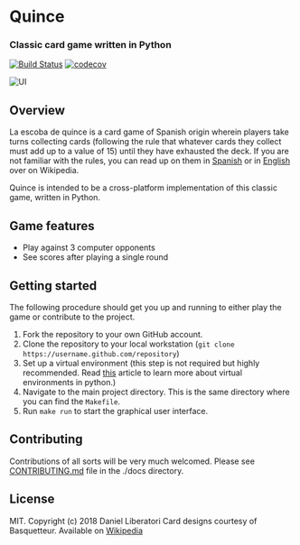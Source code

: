 # Quince
### Classic card game written in Python
[![Build Status](https://travis-ci.com/garroadran/quince.svg?branch=master)](https://travis-ci.com/garroadran/quince) [![codecov](https://codecov.io/gh/garroadran/quince/branch/master/graph/badge.svg)](https://codecov.io/gh/garroadran/quince)


![UI](https://garroadran.github.io/quince/docs/main_ui.png)


## Overview

La escoba de quince is a card game of Spanish origin wherein players take turns collecting cards
(following the rule that whatever cards they collect must add up to a value of 15) until they have
exhausted the deck. If you are not familiar with the rules, you can read up on them in [Spanish](https://es.wikipedia.org/wiki/Escoba_del_15)
or in [English](https://en.wikipedia.org/wiki/Escoba) over on Wikipedia.

Quince is intended to be a cross-platform implementation of this classic game, written in Python.

## Game features 
- Play against 3 computer opponents
- See scores after playing a single round

## Getting started

The following procedure should get you up and running to either play the game or contribute to the project.

1. Fork the repository to your own GitHub account.
2. Clone the repository to your local workstation (`git clone https://username.github.com/repository`)
3. Set up a virtual environment (this step is not required but highly recommended. Read [this](https://docs.python-guide.org/dev/virtualenvs/)
article to learn more about virtual environments in python.)
4. Navigate to the main project directory. This is the same directory where you can find the `Makefile`.
5. Run `make run` to start the graphical user interface.


## Contributing

Contributions of all sorts will be very much welcomed. Please see [CONTRIBUTING.md](https://github.com/garroadran/quince/blob/master/docs/CONTRIBUTING.md) file in the ./docs directory.

## License

MIT. Copyright (c) 2018 Daniel Liberatori
Card designs courtesy of Basquetteur. Available on [Wikipedia](https://commons.wikimedia.org/wiki/File:Baraja_espa%C3%B1ola_completa.png)